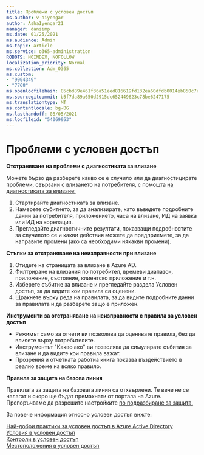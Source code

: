 ```yaml
---
title: Проблеми с условен достъп
ms.author: v-aiyengar
author: AshaIyengar21
manager: dansimp
ms.date: 01/25/2021
ms.audience: Admin
ms.topic: article
ms.service: o365-administration
ROBOTS: NOINDEX, NOFOLLOW
localization_priority: Normal
ms.collection: Adm_O365
ms.custom:
- "9004349"
- "7768"
ms.openlocfilehash: 85cbd89e461f36a51eed816619fd132ea60dfdb0014eb850c7ec3f38d41e1ca2
ms.sourcegitcommit: b5f7da89a650d2915dc652449623c78be6247175
ms.translationtype: MT
ms.contentlocale: bg-BG
ms.lasthandoff: 08/05/2021
ms.locfileid: "54069953"
---
```

# <a name="conditional-access-issues"></a>Проблеми с условен достъп

**Отстраняване на проблеми с диагностиката за влизане**

Можете бързо да разберете какво се е случило или да диагностицирате проблеми, свързани с влизането на потребителя, с помощта [на диагностиката за влизане:](https://portal.azure.com/#blade/Microsoft_AAD_IAM/ActiveDirectoryMenuBlade/diagnose/symptomId/ms_aad_dxp_signin_caDiagnoseAndSolveSummarySymptom)

1. Стартирайте диагностиката за влизане.
1. Намерете събитието, за да анализирате, като въведете подробните данни за потребителя, приложението, часа на влизане, ИД на заявка или ИД на корелация.
1. Прегледайте диагностичните резултати, показващи подробностите за случилото се и какви действия можете да предприемете, за да направите промени (ако са необходими някакви промени).

**Стъпки за отстраняване на неизправности при влизане** 

1. Отидете на страницата за влизане в Azure AD.
1. Филтриране на влизания по потребител, времеви диапазон, приложение, състояние, клиентско приложение и т.н.
1. Изберете събитие за влизане и прегледайте раздела Условен достъп, за да видите кои правила са оценени.
1. Щракнете върху реда на правилата, за да видите подробните данни за правилата и да разберете защо е приложен.

**Инструменти за отстраняване на неизправности с правила за условен достъп**

- Режимът само за отчети ви позволява да оценявате правила, без да влияете върху потребителите.
- Инструментът "Какво ако" ви позволява да симулирате събития за влизане и да видите кои правила важат.
- Прозрения и отчетната работна книга показва въздействието в реално време на всяко правило.

**Правила за защита на базова линия**

Правилата за защита на базовата линия са отхвърлени. Те вече не се налагат и скоро ще бъдат премахнати от портала на Azure. Препоръчваме да разрешите настройките [по подразбиране за защита.](https://docs.microsoft.com/azure/active-directory/fundamentals/concept-fundamentals-security-defaults)

За повече информация относно условен достъп вижте:

[Най-добри практики за условен достъп в Azure Active Directory](https://docs.microsoft.com/azure/active-directory/conditional-access/best-practices)  
 [Условия в условен достъп](https://docs.microsoft.com/azure/active-directory/conditional-access/best-practices)  
 [Контроли в условен достъп](https://docs.microsoft.com/azure/active-directory/conditional-access/controls)  
 [Местоположения в условен достъп](https://docs.microsoft.com/azure/active-directory/conditional-access/location-condition)
